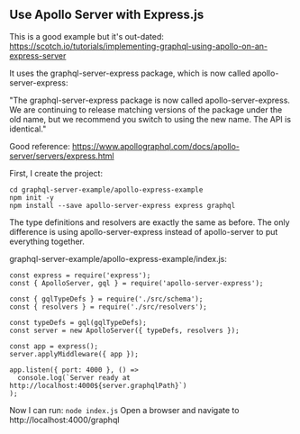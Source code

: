 ## Use Apollo Server with Express.js
This is a good example but it's out-dated:
https://scotch.io/tutorials/implementing-graphql-using-apollo-on-an-express-server

It uses the graphql-server-express package, which is now called apollo-server-express:

"The graphql-server-express package is now called apollo-server-express. We are continuing to release matching versions of the package under the old name, but we recommend you switch to using the new name. The API is identical."

Good reference: https://www.apollographql.com/docs/apollo-server/servers/express.html

First, I create the project:
```
cd graphql-server-example/apollo-express-example
npm init -y
npm install --save apollo-server-express express graphql
```

The type definitions and resolvers are exactly the same as before. The only difference is using apollo-server-express instead of apollo-server to put everything together.

graphql-server-example/apollo-express-example/index.js:
```
const express = require('express');
const { ApolloServer, gql } = require('apollo-server-express');

const { gqlTypeDefs } = require('./src/schema');
const { resolvers } = require('./src/resolvers');

const typeDefs = gql(gqlTypeDefs);
const server = new ApolloServer({ typeDefs, resolvers });

const app = express();
server.applyMiddleware({ app });

app.listen({ port: 4000 }, () =>
  console.log(`Server ready at http://localhost:4000${server.graphqlPath}`)
);
```

Now I can run: `node index.js`
Open a browser and navigate to http://localhost:4000/graphql


